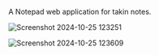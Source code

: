A Notepad web application for takin notes.

![Screenshot 2024-10-25 123251](https://github.com/user-attachments/assets/7cb9b20f-3bf2-4047-90ad-331a34b0cc2e)

![Screenshot 2024-10-25 123609](https://github.com/user-attachments/assets/c7dbb3db-c5b3-4201-8f0c-aed62900012d)
